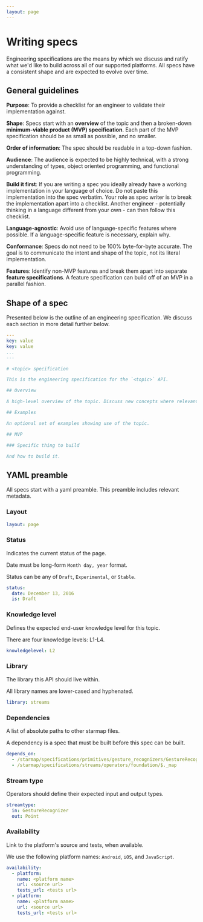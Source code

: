 ```yaml
---
layout: page
---
```


# Writing specs

Engineering specifications are the means by which we discuss and ratify what we'd like to build
across all of our supported platforms. All specs have a consistent shape and are expected to evolve
over time.

## General guidelines

**Purpose**: To provide a checklist for an engineer to validate their implementation against.

**Shape**: Specs start with an **overview** of the topic and then a broken-down
**minimum-viable product (MVP) specification**. Each part of the MVP specification should be as
small as possible, and no smaller.

**Order of information**: The spec should be readable in a top-down fashion.

**Audience**: The audience is expected to be highly technical, with a strong understanding of types,
object oriented programming, and functional programming.

**Build it first**: If you are writing a spec you ideally already have a working implementation in
your language of choice. Do not paste this implementation into the spec verbatim. Your role as spec
writer is to break the implementation apart into a checklist. Another engineer - potentially
thinking in a language different from your own - can then follow this checklist.

**Language-agnostic**: Avoid use of language-specific features where possible. If a
language-specific feature is necessary, explain why.

**Conformance**: Specs do not need to be 100% byte-for-byte accurate. The goal is to communicate the
intent and shape of the topic, not its literal implementation.

**Features**: Identify non-MVP features and break them apart into separate
**feature specifications**. A feature specification can build off of an MVP in a parallel fashion.

## Shape of a spec

Presented below is the outline of an engineering specification. We discuss each section in more
detail further below.

```yaml
---
key: value
key: value
...
---

# <topic> specification

This is the engineering specification for the `<topic>` API.

## Overview

A high-level overview of the topic. Discuss new concepts where relevant.

## Examples

An optional set of examples showing use of the topic.

## MVP

### Specific thing to build

And how to build it.
```

## YAML preamble

All specs start with a yaml preamble. This preamble includes relevant metadata.

### Layout

```yaml
layout: page
```

### Status

Indicates the current status of the page.

Date must be long-form `Month day, year` format.

Status can be any of `Draft`, `Experimental`, or `Stable`.

```yaml
status:
  date: December 13, 2016
  is: Draft
```

### Knowledge level

Defines the expected end-user knowledge level for this topic.

There are four knowledge levels: L1-L4.

```yaml
knowledgelevel: L2
```

### Library

The library this API should live within.

All library names are lower-cased and hyphenated.

```yaml
library: streams
```
### Dependencies

A list of absolute paths to other starmap files.

A dependency is a spec that must be built before this spec can be built.

```yaml
depends_on:
  - /starmap/specifications/primitives/gesture_recognizers/GestureRecognizer
  - /starmap/specifications/streams/operators/foundation/$._map
```

### Stream type

Operators should define their expected input and output types.

```yaml
streamtype:
  in: GestureRecognizer
  out: Point
```

### Availability

Link to the platform's source and tests, when available.

We use the following platform names: `Android`, `iOS`, and `JavaScript`.

```yaml
availability:
  - platform:
    name: <platform name>
    url: <source url>
    tests_url: <tests url>
  - platform:
    name: <platform name>
    url: <source url>
    tests_url: <tests url>
```
